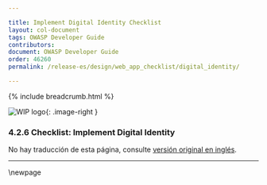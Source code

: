 ```yaml
---

title: Implement Digital Identity Checklist
layout: col-document
tags: OWASP Developer Guide
contributors:
document: OWASP Developer Guide
order: 46260
permalink: /release-es/design/web_app_checklist/digital_identity/

---
```


{% include breadcrumb.html %}

<style type="text/css">
.image-right {
  height: 180px;
  display: block;
  margin-left: auto;
  margin-right: auto;
  float: right;
}
</style>

![WIP logo](../../../assets/images/dg_wip.png "Trabajo en curso"){: .image-right }

### 4.2.6 Checklist: Implement Digital Identity

No hay traducción de esta página, consulte [versión original en inglés][release060206].

----

[release060206]: https://github.com/OWASP/www-project-developer-guide/blob/main/release/06-design/02-web-app-checklist/06-digital-identity.md

\newpage
